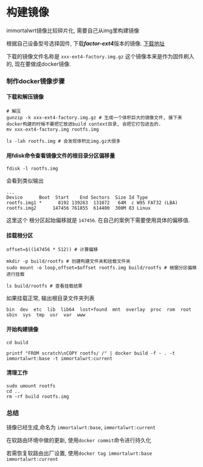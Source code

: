 # 构建镜像

immortalwrt镜像比较碎片化, 需要自己从img里构建镜像

根据自己设备型号选择固件, 下载***factor-ext4***版本的镜像. [下载地址](https://firmware-selector.immortalwrt.org/)

下载的镜像文件名称是 ```xxx-ext4-factory.img.gz``` 这个镜像本来是作为固件刷入的, 现在要做成docker镜像.

### 制作docker镜像步骤

#### 下载和解压镜像
```shell
# 解压
gunzip -k xxx-ext4-factory.img.gz # 生成一个体积巨大的镜像文件, 接下来docker构建的时候不要把它放进build context目录, 会把它打包进去的.
mv xxx-ext4-factory.img rootfs.img

ls -lah rootfs.img # 会发现体积比img.gz大很多
```

#### 用fdisk命令查看镜像文件的根目录分区偏移量
```shell
fdisk -l rootfs.img
```
会看到类似输出
```shell
...
Device      Boot  Start    End Sectors  Size Id Type
rootfs.img1 *      8192 139263  131072   64M  c W95 FAT32 (LBA)
rootfs.img2      147456 761855  614400  300M 83 Linux
```
这里这个 根分区起始偏移就是 ```147456```. 在自己的案例下需要使用具体的偏移值.

#### 挂载根分区
```shell
offset=$((147456 * 512)) # 计算偏移

mkdir -p build/rootfs # 创建构建文件夹和挂载文件夹
sudo mount -o loop,offset=$offset rootfs.img build/rootfs # 根据分区偏移进行挂载

ls build/rootfs # 查看挂载结果
```
如果挂载正常, 输出根目录文件夹列表
```shell
bin  dev  etc  lib  lib64  lost+found  mnt  overlay  proc  rom  root  sbin  sys  tmp  usr  var  www
```

#### 开始构建镜像
```shell
cd build

printf "FROM scratch\nCOPY rootfs/ /" | docker build -f - . -t immortalwrt:base -t immortalwrt:current
```

#### 清理工作
```shell
sudo umount rootfs
cd ..
rm -rf build rootfs.img
```

### 总结
镜像已经生成,命名为 ```immortalwrt:base```, ```immortalwrt:current```

在软路由环境中做的更新, 使用```docker commit```命令进行持久化

若需恢复软路由出厂设置, 使用```docker tag immortalwrt:base immortalwrt:current```